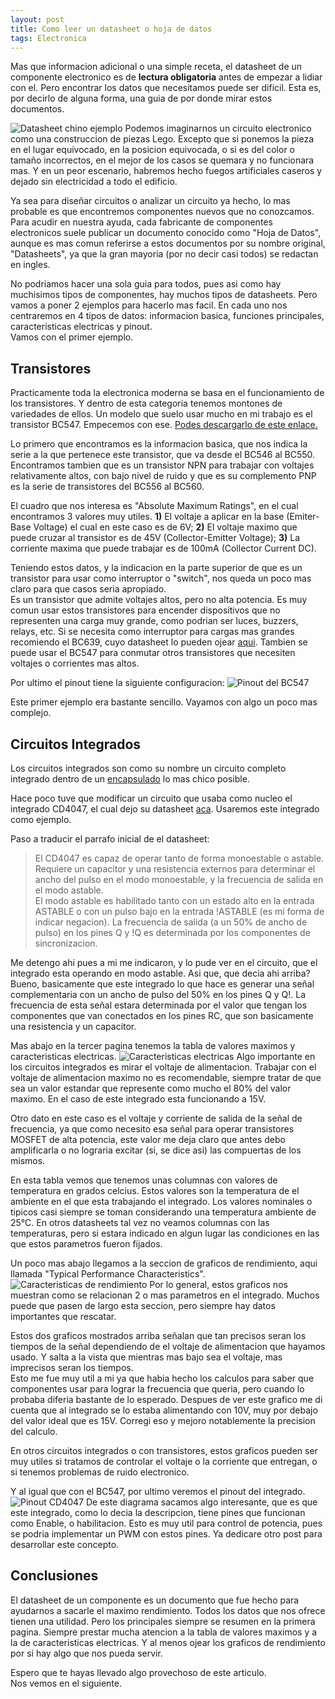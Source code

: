 ```yaml
---
layout: post
title: Como leer un datasheet o hoja de datos
tags: Electronica
---
```

Mas que informacion adicional o una simple receta, el datasheet de un componente electronico es de **lectura obligatoria** antes de empezar a lidiar con el. Pero encontrar los datos que necesitamos puede ser dificil. Esta es, por decirlo de alguna forma, una guia de por donde mirar estos documentos.
<!--more-->
![Datasheet chino ejemplo](/images/leer-un-datasheet-1.png)
Podemos imaginarnos un circuito electronico como una construccion de piezas Lego. Excepto que si ponemos la pieza en el lugar equivocado, en la posicion equivocada, o si es del color o tamaño incorrectos, en el mejor de los casos se quemara y no funcionara mas. Y en un peor escenario, habremos hecho fuegos artificiales caseros y dejado sin electricidad a todo el edificio.

Ya sea para diseñar circuitos o analizar un circuito ya hecho, lo mas probable es que encontremos componentes nuevos que no conozcamos. Para acudir en nuestra ayuda, cada fabricante de componentes electronicos suele publicar un documento conocido como "Hoja de Datos", aunque es mas comun referirse a estos documentos por su nombre original, "Datasheets", ya que la gran mayoria (por no decir casi todos) se redactan en ingles. 

No podriamos hacer una sola guia para todos, pues asi como hay muchisimos tipos de componentes, hay muchos tipos de datasheets. Pero vamos a poner 2 ejemplos para hacerlo mas facil. En cada uno nos centraremos en 4 tipos de datos: informacion basica, funciones principales, caracteristicas electricas y pinout.  
Vamos con el primer ejemplo.  

## Transistores

Practicamente toda la electronica moderna se basa en el funcionamiento de los transistores. Y dentro de esta categoria tenemos montones de variedades de ellos. Un modelo que suelo usar mucho en mi trabajo es el transistor BC547. Empecemos con ese. [Podes descargarlo de este enlace.](https://www.sparkfun.com/datasheets/Components/BC546.pdf)

Lo primero que encontramos es la informacion basica, que nos indica la serie a la que pertenece este transistor, que va desde el BC546 al BC550.  
Encontramos tambien que es un transistor NPN para trabajar con voltajes relativamente altos, con bajo nivel de ruido y que es su complemento PNP es la serie de transistores del BC556 al BC560.

El cuadro que nos interesa es "Absolute Maximum Ratings", en el cual encontramos 3 valores muy utiles. **1)** El voltaje a aplicar en la base (Emiter-Base Voltage) el cual en este caso es de 6V; **2)** El voltaje maximo que puede cruzar al transistor es de 45V (Collector-Emitter Voltage); **3)** La corriente maxima que puede trabajar es de 100mA (Collector Current DC).

Teniendo estos datos, y la indicacion en la parte superior de que es un transistor para usar como interruptor o "switch", nos queda un poco mas claro para que casos seria apropiado.  
Es un transistor que admite voltajes altos, pero no alta potencia. Es muy comun usar estos transistores para encender dispositivos que no representen una carga muy grande, como podrian ser luces, buzzers, relays, etc. Si se necesita como interruptor para cargas mas grandes recomiendo el BC639, cuyo datasheet lo pueden ojear [aqui](http://www.soloelectronica.net/PDF/BC635.pdf). Tambien se puede usar el BC547 para conmutar otros transistores que necesiten voltajes o corrientes mas altos.

Por ultimo el pinout tiene la siguiente configuracion:
![Pinout del BC547](/images/BC547-pinout.gif)

Este primer ejemplo era bastante sencillo. Vayamos con algo un poco mas complejo.

## Circuitos Integrados

Los circuitos integrados son como su nombre un circuito completo integrado dentro de un [encapsulado](a "Un encapsulado es la carcasa en la que viene un componente") lo mas chico posible.

Hace poco tuve que modificar un circuito que usaba como nucleo el integrado CD4047, el cual dejo su datasheet [aca](http://pdf.datasheetcatalog.com/datasheets/90/109077_DS.pdf). Usaremos este integrado como ejemplo.

Paso a traducir el parrafo inicial de el datasheet:
>El CD4047 es capaz de operar tanto de forma monoestable o astable. Requiere un capacitor y una resistencia externos para determinar el ancho del pulso en el modo monoestable, y la frecuencia de salida en el modo astable.  
El modo astable es habilitado tanto con un estado alto en la entrada ASTABLE o con un pulso bajo en la entrada !ASTABLE (es mi forma de indicar negacion). La frecuencia de salida (a un 50% de ancho de pulso) en los pines Q y !Q es determinada por los componentes de sincronizacion.
>

Me detengo ahi pues a mi me indicaron, y lo pude ver en el circuito, que el integrado esta operando en modo astable. Asi que, que decia ahi arriba?  
Bueno, basicamente que este integrado lo que hace es generar una señal complementaria con un ancho de pulso del 50% en los pines Q y Q!. La frecuencia de esta señal estara determinada por el valor que tengan los componentes que van conectados en los pines RC, que son basicamente una resistencia y un capacitor.

Mas abajo en la tercer pagina tenemos la tabla de valores maximos y caracteristicas electricas.
![Caracteristicas electricas](/images/leer-un-datasheet-2.png)
Algo importante en los circuitos integrados es mirar el voltaje de alimentacion. Trabajar con el voltaje de alimentacion maximo no es recomendable, siempre tratar de que sea un valor estandar que represente como mucho el 80% del valor maximo. En el caso de este integrado esta funcionando a 15V.

Otro dato en este caso es el voltaje y corriente de salida de la señal de frecuencia, ya que como necesito esa señal para operar transistores MOSFET de alta potencia, este valor me deja claro que antes debo amplificarla o no lograria excitar (si, se dice asi) las compuertas de los mismos.

En esta tabla vemos que tenemos unas columnas con valores de temperatura en grados celcius. Estos valores son la temperatura de el ambiente en el que esta trabajando el integrado. Los valores nominales o tipicos casi siempre se toman considerando una temperatura ambiente de 25°C. En otros datasheets tal vez no veamos columnas con las temperaturas, pero si estara indicado en algun lugar las condiciones en las que estos parametros fueron fijados.

Un poco mas abajo llegamos a la seccion de graficos de rendimiento, aqui llamada "Typical Performance Characteristics".
![Caracteristicas de rendimiento](/images/leer-un-datasheet-3.png)
Por lo general, estos graficos nos muestran como se relacionan 2 o mas parametros en el integrado. Muchos puede que pasen de largo esta seccion, pero siempre hay datos importantes que rescatar.  

Estos dos graficos mostrados arriba señalan que tan precisos seran los tiempos de la señal dependiendo de el voltaje de alimentacion que hayamos usado. Y salta a la vista que mientras mas bajo sea el voltaje, mas imprecisos seran los tiempos.  
Esto me fue muy util a mi ya que habia hecho los calculos para saber que componentes usar para lograr la frecuencia que queria, pero cuando lo probaba diferia bastante de lo esperado. Despues de ver este grafico me di cuenta que al integrado se lo estaba alimentando con 10V, muy por debajo del valor ideal que es 15V. Corregi eso y mejoro notablemente la precision del calculo.

En otros circuitos integrados o con transistores, estos graficos pueden ser muy utiles si tratamos de controlar el voltaje o la corriente que entregan, o si tenemos problemas de ruido electronico.

Y al igual que con el BC547, por ultimo veremos el pinout del integrado. 
![Pinout CD4047](/images/leer-un-datasheet-4.png)
De este diagrama sacamos algo interesante, que es que este integrado, como lo decia la descripcion, tiene pines que funcionan como Enable, o habilitacion. Esto es muy util para control de potencia, pues se podria implementar un PWM con estos pines. Ya dedicare otro post para desarrollar este concepto.

## Conclusiones

El datasheet de un componente es un documento que fue hecho para ayudarnos a sacarle el maximo rendimiento. Todos los datos que nos ofrece tienen una utilidad. Pero los principales siempre se resumen en la primera pagina. Siempre prestar mucha atencion a la tabla de valores maximos y a la de caracteristicas electricas. Y al menos ojear los graficos de rendimiento por si hay algo que nos pueda servir.

Espero que te hayas llevado algo provechoso de este articulo.  
Nos vemos en el siguiente.
